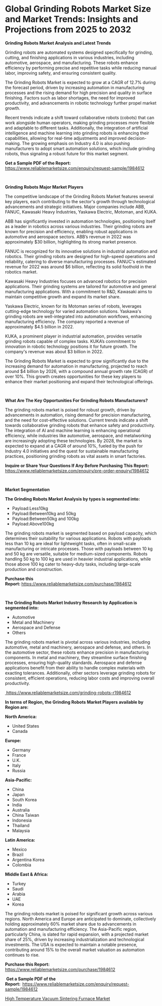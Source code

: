 <p><h1>Global Grinding Robots Market Size and Market Trends: Insights and Projections from 2025 to 2032</h1></p><p><strong>Grinding Robots Market Analysis and Latest Trends</strong></p>
<p><p>Grinding robots are automated systems designed specifically for grinding, cutting, and finishing applications in various industries, including automotive, aerospace, and manufacturing. These robots enhance efficiency by performing precise and repetitive tasks while reducing manual labor, improving safety, and ensuring consistent quality.</p><p>The Grinding Robots Market is expected to grow at a CAGR of 12.7% during the forecast period, driven by increasing automation in manufacturing processes and the rising demand for high precision and quality in surface finishing. Factors such as labor shortages, the need for improved productivity, and advancements in robotic technology further propel market growth.</p><p>Recent trends indicate a shift toward collaborative robots (cobots) that can work alongside human operators, making grinding processes more flexible and adaptable to different tasks. Additionally, the integration of artificial intelligence and machine learning into grinding robots is enhancing their capabilities, allowing for real-time adjustments and improved decision-making. The growing emphasis on Industry 4.0 is also pushing manufacturers to adopt smart automation solutions, which include grinding robots, thus signaling a robust future for this market segment.</p></p>
<p><strong>Get a Sample PDF of the Report:&nbsp;</strong> <a href="https://www.reliablemarketsize.com/enquiry/request-sample/1984612?utm_campaign=2591&utm_medium=2&utm_source=Github&utm_content=ia&utm_term=20022025&utm_id=grinding-robots">https://www.reliablemarketsize.com/enquiry/request-sample/1984612</a></p>
<p>&nbsp;</p>
<p><strong>Grinding Robots Major Market Players</strong></p>
<p><p>The competitive landscape of the Grinding Robots Market features several key players, each contributing to the sector's growth through technological advancements and strategic initiatives. Major companies include ABB, FANUC, Kawasaki Heavy Industries, Yaskawa Electric, Motoman, and KUKA.</p><p>ABB has significantly invested in automation technologies, positioning itself as a leader in robotics across various industries. Their grinding robots are known for precision and efficiency, enabling robust applications in automotive and aerospace sectors. ABB’s revenue in 2022 was approximately $30 billion, highlighting its strong market presence.</p><p>FANUC is recognized for its innovative solutions in industrial automation and robotics. Their grinding robots are designed for high-speed operations and reliability, catering to diverse manufacturing processes. FANUC's estimated revenue for 2022 was around $6 billion, reflecting its solid foothold in the robotics market.</p><p>Kawasaki Heavy Industries focuses on advanced robotics for precision applications. Their grinding systems are tailored for automotive and general manufacturing applications. With a commitment to R&D, Kawasaki aims to maintain competitive growth and expand its market share.</p><p>Yaskawa Electric, known for its Motoman series of robots, leverages cutting-edge technology for varied automation solutions. Yaskawa's grinding robots are well-integrated into automation workflows, enhancing manufacturing efficiency. The company reported a revenue of approximately $4.5 billion in 2022.</p><p>KUKA, a prominent player in industrial automation, provides versatile grinding robots capable of complex tasks. KUKA’s commitment to innovation in robotic technology positions it for future growth. The company's revenue was about $3 billion in 2022.</p><p>The Grinding Robots Market is expected to grow significantly due to the increasing demand for automation in manufacturing, projected to reach around $4 billion by 2026, with a compound annual growth rate (CAGR) of over 10%. This growth creates opportunities for these key players to enhance their market positioning and expand their technological offerings.</p></p>
<p>&nbsp;</p>
<p><strong>What Are The Key Opportunities For Grinding Robots Manufacturers?</strong></p>
<p><p>The grinding robots market is poised for robust growth, driven by advancements in automation, rising demand for precision manufacturing, and the need for cost-effective solutions. Current trends indicate a shift towards collaborative grinding robots that enhance safety and productivity. The integration of AI and machine learning is enhancing operational efficiency, while industries like automotive, aerospace, and metalworking are increasingly adopting these technologies. By 2028, the market is expected to expand at a CAGR of around 10%, fueled by the push for Industry 4.0 initiatives and the quest for sustainable manufacturing practices, positioning grinding robots as vital assets in smart factories.</p></p>
<p><strong>Inquire or Share Your Questions If Any Before Purchasing This Report:</strong> <a href="https://www.reliablemarketsize.com/enquiry/pre-order-enquiry/1984612?utm_campaign=2591&utm_medium=2&utm_source=Github&utm_content=ia&utm_term=20022025&utm_id=grinding-robots">https://www.reliablemarketsize.com/enquiry/pre-order-enquiry/1984612</a></p>
<p>&nbsp;</p>
<p><strong>Market Segmentation</strong></p>
<p><strong>The Grinding Robots Market Analysis by types is segmented into:</strong></p>
<p><ul><li>Payload:Less10kg</li><li>Payload:Between10kg and 50kg</li><li>Payload:Between50kg and 100kg</li><li>Payload:Above100kg</li></ul></p>
<p><p>The grinding robots market is segmented based on payload capacity, which determines their suitability for various applications. Robots with payloads less than 10 kg are ideal for lightweight tasks, often in small-scale manufacturing or intricate processes. Those with payloads between 10 kg and 50 kg are versatile, suitable for medium-sized components. Robots handling 50 kg to 100 kg are used in heavier industrial applications, while those above 100 kg cater to heavy-duty tasks, including large-scale production and construction.</p></p>
<p><strong>Purchase this Report:&nbsp;</strong><a href="https://www.reliablemarketsize.com/purchase/1984612?utm_campaign=2591&utm_medium=2&utm_source=Github&utm_content=ia&utm_term=20022025&utm_id=grinding-robots">https://www.reliablemarketsize.com/purchase/1984612</a></p>
<p>&nbsp;</p>
<p><strong>The Grinding Robots Market Industry Research by Application is segmented into:</strong></p>
<p><ul><li>Automotive</li><li>Metal and Machinery</li><li>Aerospace and Defense</li><li>Others</li></ul></p>
<p><p>The grinding robots market is pivotal across various industries, including automotive, metal and machinery, aerospace and defense, and others. In the automotive sector, these robots enhance precision in manufacturing components. In metal and machinery, they streamline surface finishing processes, ensuring high-quality standards. Aerospace and defense applications benefit from their ability to handle complex materials with exacting tolerances. Additionally, other sectors leverage grinding robots for consistent, efficient operations, reducing labor costs and improving overall productivity.</p></p>
<p><a href="https://www.reliablemarketsize.com/grinding-robots-r1984612?utm_campaign=2591&utm_medium=2&utm_source=Github&utm_content=ia&utm_term=20022025&utm_id=grinding-robots">&nbsp;https://www.reliablemarketsize.com/grinding-robots-r1984612</a></p>
<p><strong>In terms of Region, the Grinding Robots Market Players available by Region are:</strong></p>
<p>
    <p> <strong> North America: </strong>
        <ul>
            <li>United States</li>
            <li>Canada</li>
        </ul>
        </p> 
    <p> <strong> Europe: </strong>
        <ul>
            <li>Germany</li>
            <li>France</li>
            <li>U.K.</li>
            <li>Italy</li>
            <li>Russia</li>
        </ul>
        </p> 
    <p> <strong> Asia-Pacific: </strong>
        <ul>
            <li>China</li>
            <li>Japan</li>
            <li>South Korea</li>
            <li>India</li>
            <li>Australia</li>
            <li>China Taiwan</li>
            <li>Indonesia</li>
            <li>Thailand</li>
            <li>Malaysia</li>
        </ul>
        </p> 
    <p> <strong> Latin America: </strong>
        <ul>
            <li>Mexico</li>
            <li>Brazil</li>
            <li>Argentina Korea</li>
            <li>Colombia</li>
        </ul>
        </p> 
    <p> <strong> Middle East & Africa: </strong>
        <ul>
            <li>Turkey</li>
            <li>Saudi</li>
            <li>Arabia</li>
            <li>UAE</li>
            <li>Korea</li>
        </ul>
    </p>
    </p>
<p><p>The grinding robots market is poised for significant growth across various regions. North America and Europe are anticipated to dominate, collectively holding approximately 60% market share due to advancements in automation and manufacturing efficiency. The Asia-Pacific region, particularly China, is slated for rapid expansion, with a projected market share of 25%, driven by increasing industrialization and technological investments. The USA is expected to maintain a notable presence, contributing around 15% to the overall market valuation as automation continues to rise.</p></p>
<p><strong>Purchase this Report: </strong><a href="https://www.reliablemarketsize.com/purchase/1984612?utm_campaign=2591&utm_medium=2&utm_source=Github&utm_content=ia&utm_term=20022025&utm_id=grinding-robots">https://www.reliablemarketsize.com/purchase/1984612</a></p>
<p>&nbsp;<strong>Get a Sample PDF of the Report:&nbsp;&nbsp;</strong><a href="https://www.reliablemarketsize.com/enquiry/request-sample/1984612?utm_campaign=2591&utm_medium=2&utm_source=Github&utm_content=ia&utm_term=20022025&utm_id=grinding-robots">https://www.reliablemarketsize.com/enquiry/request-sample/1984612</a></p>
<p><strong></strong></p>
<p><p><a href="https://github.com/bogganbillie6969/Market-Research-Report-List-1/blob/main/high-temperature-vacuum-sintering-furnace-market.md?utm_campaign=2591&utm_medium=2&utm_source=Github&utm_content=ia&utm_term=20022025&utm_id=grinding-robots">High Temperature Vacuum Sintering Furnace Market</a></p></p>